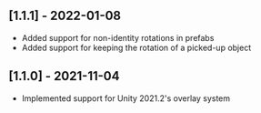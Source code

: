 ## [1.1.1] - 2022-01-08
- Added support for non-identity rotations in prefabs
- Added support for keeping the rotation of a picked-up object

## [1.1.0] - 2021-11-04
- Implemented support for Unity 2021.2's overlay system